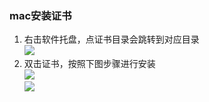 ### mac安装证书
1. 右击软件托盘，点证书目录会跳转到对应目录  
![](https://github.com/monkeyWie/proxyee-down/raw/master/.guide/common/ca/mac/imgs/1.png)
2. 双击证书，按照下图步骤进行安装  
![](https://github.com/monkeyWie/proxyee-down/raw/master/.guide/common/ca/mac/imgs/2.png)  
![](https://github.com/monkeyWie/proxyee-down/raw/master/.guide/common/ca/mac/imgs/3.png)

  